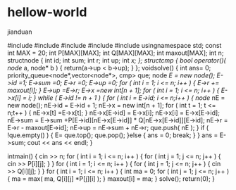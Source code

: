 # hellow-world
jianduan

#include<algorithm>
#include<iostream>
#include<queue>
#include<vector>
#include <cstdio>
usingnamespace std;
const int MAX = 20;
int          P[MAX][MAX];
int          Q[MAX][MAX];
int          maxout[MAX];
int          n;
structnode {
       int   id;
       int   sum;
       int   r;
       int   up;
       int   *x;
};
structcmp {
       bool operator()( node* a, node* b )
       {
              return(a->up < b->up);
       }
};
voidsolve()
{
       int                                      ans= 0;
       priority_queue<node*,vector<node*>, cmp>  que;
       node                                         *E = new node();
       E->id      =1;
       E->sum  =0;
       E->r       =0;
       E->up    =0;
       for ( int i = 1; i <= n; i++ )
       {
              E->r += maxout[i];
       }
       E->up    =E->r;
       E->x       =new int[n + 1];
       for ( int i = 1; i <= n; i++ )
       {
              E->x[i] = i;
       }
       while ( E->id != n + 1 )
       {
              for ( int i = E->id; i <= n;i++ )
              {
                     node* nE = new node();
                     nE->id    = E->id + 1;
                     nE->x     = new int[n + 1];
                     for ( int t = 1; t <= n;t++ )
                     {
                            nE->x[t] =E->x[t];
                     }
                     nE->x[E->id] = E->x[i];
                     nE->x[i]  = E->x[E->id];
                     nE->sum              = E->sum +P[E->id][nE->x[E->id]] * Q[nE->x[E->id]][E->id];
                     nE->r            = E->r - maxout[E->id];
                     nE->up         = nE->sum + nE->r;
                     que.push( nE );
              }
              if ( !que.empty() )
              {
                     E= que.top();
                     que.pop();
              }else  {
                     ans = 0;
                     break;
              }
       }
       ans = E->sum;
       cout << ans << endl;
}
 
 
intmain()
{
       cin >> n;
       for ( int i = 1; i <= n; i++ )
       {
              for ( int j = 1; j <= n; j++ )
              {
                     cin >> P[i][j];
              }
       }
       for ( int i = 1; i <= n; i++ )
       {
              for ( int j = 1; j <= n; j++ )
              {
                     cin >> Q[i][j];
              }
       }
       for ( int i = 1; i <= n; i++ )
       {
              int ma = 0;
              for ( int j = 1; j <= n; j++ )
              {
                     ma = max( ma, Q[i][j] *P[j][i] );
              }
              maxout[i] = ma;
       }
       solve();
       return(0);
}

